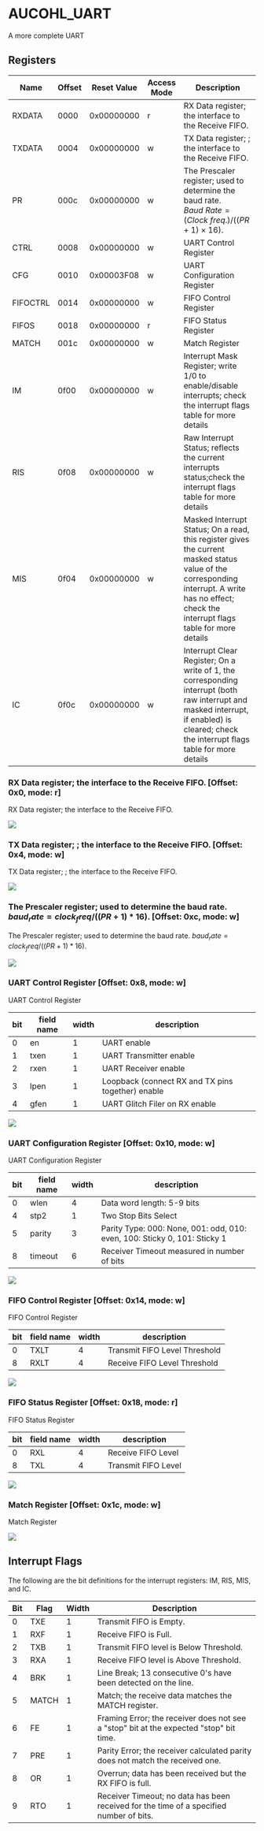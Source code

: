 # AUCOHL_UART
A more complete UART

## Registers

|Name|Offset|Reset Value|Access Mode|Description|
|---|---|---|---|---|
|RXDATA|0000|0x00000000|r|RX Data register; the interface to the Receive FIFO.|
|TXDATA|0004|0x00000000|w|TX Data register; ; the interface to the Receive FIFO.|
|PR|000c|0x00000000|w|The Prescaler register; used to determine the baud rate. $Baud\ Rate = (Clock\ freq.)/((PR+1)\times16)$.|
|CTRL|0008|0x00000000|w|UART Control Register|
|CFG|0010|0x00003F08|w|UART Configuration Register|
|FIFOCTRL|0014|0x00000000|w|FIFO Control Register|
|FIFOS|0018|0x00000000|r|FIFO Status Register|
|MATCH|001c|0x00000000|w|Match Register|
|IM|0f00|0x00000000|w|Interrupt Mask Register; write 1/0 to enable/disable interrupts; check the interrupt flags table for more details|
|RIS|0f08|0x00000000|w|Raw Interrupt Status; reflects the current interrupts status;check the interrupt flags table for more details|
|MIS|0f04|0x00000000|w|Masked Interrupt Status; On a read, this register gives the current masked status value of the corresponding interrupt. A write has no effect; check the interrupt flags table for more details|
|IC|0f0c|0x00000000|w|Interrupt Clear Register; On a write of 1, the corresponding interrupt (both raw interrupt and masked interrupt, if enabled) is cleared; check the interrupt flags table for more details|

### RX Data register; the interface to the Receive FIFO. [Offset: 0x0, mode: r]

RX Data register; the interface to the Receive FIFO.

<img src="https://svg.wavedrom.com/{reg:[{name:'RXDATA', bits:9},{bits: 23}], config: {lanes: 2, hflip: true}} "/>

### TX Data register; ; the interface to the Receive FIFO. [Offset: 0x4, mode: w]

TX Data register; ; the interface to the Receive FIFO.

<img src="https://svg.wavedrom.com/{reg:[{name:'TXDATA', bits:9},{bits: 23}], config: {lanes: 2, hflip: true}} "/>

### The Prescaler register; used to determine the baud rate. $baud_rate = clock_freq/((PR+1)*16)$. [Offset: 0xc, mode: w]

The Prescaler register; used to determine the baud rate. $baud_rate = clock_freq/((PR+1)*16)$.

<img src="https://svg.wavedrom.com/{reg:[{name:'PR', bits:16},{bits: 16}], config: {lanes: 2, hflip: true}} "/>

### UART Control Register [Offset: 0x8, mode: w]

UART Control Register

|bit|field name|width|description|
|---|---|---|---|
|0|en|1|UART enable|
|1|txen|1|UART Transmitter enable|
|2|rxen|1|UART Receiver enable|
|3|lpen|1|Loopback (connect RX and TX pins together) enable|
|4|gfen|1|UART Glitch Filer on RX enable|

<img src="https://svg.wavedrom.com/{reg:[{name:'en', bits:1},{name:'txen', bits:1},{name:'rxen', bits:1},{name:'lpen', bits:1},{name:'gfen', bits:1},{bits: 27}], config: {lanes: 2, hflip: true}} "/>

### UART Configuration Register [Offset: 0x10, mode: w]

UART Configuration Register

|bit|field name|width|description|
|---|---|---|---|
|0|wlen|4|Data word length: 5-9 bits|
|4|stp2|1|Two Stop Bits Select|
|5|parity|3|Parity Type: 000: None, 001: odd, 010: even, 100: Sticky 0, 101: Sticky 1|
|8|timeout|6|Receiver Timeout measured in number of bits|

<img src="https://svg.wavedrom.com/{reg:[{name:'wlen', bits:4},{name:'stp2', bits:1},{name:'parity', bits:3},{name:'timeout', bits:6},{bits: 18}], config: {lanes: 2, hflip: true}} "/>

### FIFO Control Register [Offset: 0x14, mode: w]

FIFO Control Register

|bit|field name|width|description|
|---|---|---|---|
|0|TXLT|4|Transmit FIFO Level Threshold|
|8|RXLT|4|Receive FIFO Level Threshold|

<img src="https://svg.wavedrom.com/{reg:[{name:'TXLT', bits:4},{bits: 4},{name:'RXLT', bits:4},{bits: 20}], config: {lanes: 2, hflip: true}} "/>

### FIFO Status Register [Offset: 0x18, mode: r]

FIFO Status Register

|bit|field name|width|description|
|---|---|---|---|
|0|RXL|4|Receive FIFO Level|
|8|TXL|4|Transmit FIFO Level|

<img src="https://svg.wavedrom.com/{reg:[{name:'RXL', bits:4},{bits: 4},{name:'TXL', bits:4},{bits: 20}], config: {lanes: 2, hflip: true}} "/>

### Match Register [Offset: 0x1c, mode: w]

Match Register

<img src="https://svg.wavedrom.com/{reg:[{name:'MATCH', bits:9},{bits: 23}], config: {lanes: 2, hflip: true}} "/>

## Interrupt Flags


The following are the bit definitions for the interrupt registers: IM, RIS, MIS, and IC.

|Bit|Flag|Width|Description|
|---|---|---|---|
|0|TXE|1|Transmit FIFO is Empty.|
|1|RXF|1|Receive FIFO is Full.|
|2|TXB|1|Transmit FIFO level is Below Threshold.|
|3|RXA|1|Receive FIFO level is Above Threshold.|
|4|BRK|1|Line Break; 13 consecutive 0's have been detected on the line.|
|5|MATCH|1|Match; the receive data matches the MATCH register.|
|6|FE|1|Framing Error; the receiver does not see a "stop" bit at the expected "stop" bit time.|
|7|PRE|1|Parity Error; the receiver calculated parity does not match the received one.|
|8|OR|1|Overrun; data has been received but the RX FIFO is full.|
|9|RTO|1|Receiver Timeout; no data has been received for the time of a specified number of bits.|
